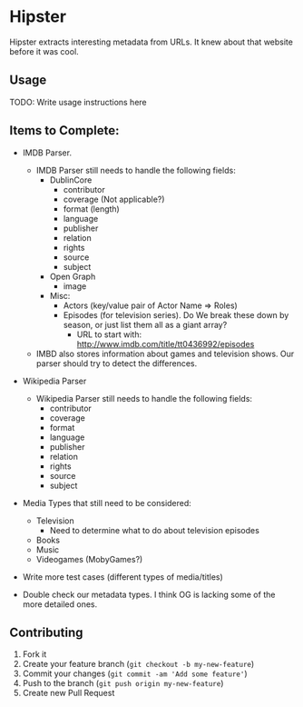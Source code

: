 # Hipster

Hipster extracts interesting metadata from URLs. It knew about that website before it was cool.

## Usage

TODO: Write usage instructions here


## Items to Complete:

* IMDB Parser.
	* IMDB Parser still needs to handle the following fields:
		* DublinCore
			* contributor
			* coverage (Not applicable?)
			* format (length)
	        * language
	        * publisher
	        * relation
	        * rights
	        * source
	        * subject
	    * Open Graph
	    	* image
	    * Misc:
	    	* Actors (key/value pair of Actor Name => Roles)
	    	* Episodes (for television series). Do We break these down by season, or just list them all as a giant array?
	    		* URL to start with: http://www.imdb.com/title/tt0436992/episodes
	* IMBD also stores information about games and television shows. Our parser should try to detect the differences.
* Wikipedia Parser
	* Wikipedia Parser still needs to handle the following fields:
		* contributor
		* coverage
		* format
		* language
		* publisher
		* relation
		* rights
		* source
		* subject

* Media Types that still need to be considered:
	* Television
		* Need to determine what to do about television episodes
	* Books
	* Music
	* Videogames (MobyGames?)
* Write more test cases (different types of media/titles)
* Double check our metadata types. I think OG is lacking some of the more detailed ones.

## Contributing

1. Fork it
2. Create your feature branch (`git checkout -b my-new-feature`)
3. Commit your changes (`git commit -am 'Add some feature'`)
4. Push to the branch (`git push origin my-new-feature`)
5. Create new Pull Request
